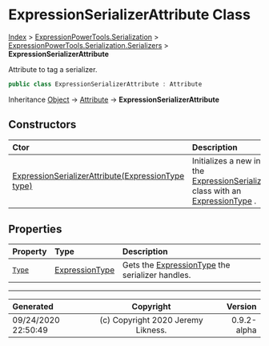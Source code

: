 ﻿# ExpressionSerializerAttribute Class

[Index](../index.md) > [ExpressionPowerTools.Serialization](ExpressionPowerTools.Serialization.a.md) > [ExpressionPowerTools.Serialization.Serializers](ExpressionPowerTools.Serialization.Serializers.n.md) > **ExpressionSerializerAttribute**

Attribute to tag a serializer.

```csharp
public class ExpressionSerializerAttribute : Attribute
```

Inheritance [Object](https://docs.microsoft.com/dotnet/api/system.object) → [Attribute](https://docs.microsoft.com/dotnet/api/system.attribute) → **ExpressionSerializerAttribute**

## Constructors

| Ctor | Description |
| :-- | :-- |
| [ExpressionSerializerAttribute(ExpressionType type)](ExpressionPowerTools.Serialization.Serializers.ExpressionSerializerAttribute.ctor.md#expressionserializerattributeexpressiontype-type) | Initializes a new instance of the [ExpressionSerializerAttribute](ExpressionPowerTools.Serialization.Serializers.ExpressionSerializerAttribute.cs.md) class with an [ExpressionType](https://docs.microsoft.com/dotnet/api/system.linq.expressions.expressiontype) . |
## Properties

| Property | Type | Description |
| :-- | :-- | :-- |
| [`Type`](ExpressionPowerTools.Serialization.Serializers.ExpressionSerializerAttribute.Type.prop.md) | [ExpressionType](https://docs.microsoft.com/dotnet/api/system.linq.expressions.expressiontype) | Gets the [ExpressionType](https://docs.microsoft.com/dotnet/api/system.linq.expressions.expressiontype) the serializer handles. |


---

| Generated | Copyright | Version |
| :-- | :-: | --: |
| 09/24/2020 22:50:49 | (c) Copyright 2020 Jeremy Likness. | 0.9.2-alpha |
